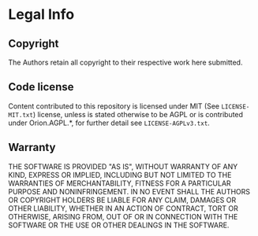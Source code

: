 # Legal Info

## Copyright

The Authors retain all copyright to their respective work here submitted.

## Code license

Content contributed to this repository is licensed under MIT (See `LICENSE-MIT.txt`) license, unless is stated otherwise to be AGPL or is contributed under Orion.AGPL.*, for further detail see `LICENSE-AGPLv3.txt`.

## Warranty

THE SOFTWARE IS PROVIDED "AS IS", WITHOUT WARRANTY OF ANY KIND, EXPRESS OR
IMPLIED, INCLUDING BUT NOT LIMITED TO THE WARRANTIES OF MERCHANTABILITY, FITNESS
FOR A PARTICULAR PURPOSE AND NONINFRINGEMENT. IN NO EVENT SHALL THE AUTHORS OR
COPYRIGHT HOLDERS BE LIABLE FOR ANY CLAIM, DAMAGES OR OTHER LIABILITY, WHETHER
IN AN ACTION OF CONTRACT, TORT OR OTHERWISE, ARISING FROM, OUT OF OR IN
CONNECTION WITH THE SOFTWARE OR THE USE OR OTHER DEALINGS IN THE SOFTWARE.
